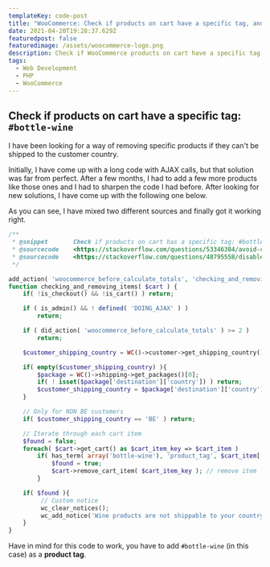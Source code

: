 ```yaml
---
templateKey: code-post
title: "WooCommerce: Check if products on cart have a specific tag, and remove them if they can't be shipped to the customer country"
date: 2021-04-20T19:28:37.629Z
featuredpost: false
featuredimage: /assets/woocommerce-logo.png
description: Check if WooCommerce products on cart have a specific tag, for example "Bottle-Wine", and remove them if they can't be shipped to the customer country.
tags:
  - Web Development
  - PHP
  - WooCommerce
---
```


## Check if products on cart have a specific tag: `#bottle-wine`

I have been looking for a way of removing specific products if they can't be shipped to the customer country.

Initially, I have come up with a long code with AJAX calls, but that solution was far from perfect. After a few months, I had to add a few more products like those ones and I had to sharpen the code I had before. After looking for new solutions, I have come up with the following one below.

As you can see, I have mixed two different sources and finally got it working right.

```php
/**
 * @snippet       Check if products on cart has a specific tag: #bottle-wine
 * @sourcecode    <https://stackoverflow.com/questions/53346384/avoid-checkout-for-specific-products-on-specific-country-in-woocommerce>
 * @sourcecode    <https://stackoverflow.com/questions/48795558/disable-shipping-for-specific-products-based-on-country-in-woocommerce>
 */

add_action( 'woocommerce_before_calculate_totals', 'checking_and_removing_items', 10, 1 );
function checking_and_removing_items( $cart ) {
    if( !is_checkout() && !is_cart() ) return;

    if ( is_admin() && ! defined( 'DOING_AJAX' ) )
        return;

    if ( did_action( 'woocommerce_before_calculate_totals' ) >= 2 )
        return;

    $customer_shipping_country = WC()->customer->get_shipping_country();

    if( empty($customer_shipping_country) ){
        $package = WC()->shipping->get_packages()[0];
        if( ! isset($package['destination']['country']) ) return;
        $customer_shipping_country = $package['destination']['country'];
    }

    // Only for NON BE customers
    if( $customer_shipping_country == 'BE' ) return;

    // Iterate through each cart item
    $found = false;
    foreach( $cart->get_cart() as $cart_item_key => $cart_item )
        if( has_term( array('bottle-wine'), 'product_tag', $cart_item['product_id'] ) ) {
            $found = true;
            $cart->remove_cart_item( $cart_item_key ); // remove item
        }

    if( $found ){
         // Custom notice
         wc_clear_notices();
         wc_add_notice('Wine products are not shippable to your country and have been removed', 'error');
    }
}
```

Have in mind for this code to work, you have to add `#bottle-wine` (in this case) as a **product tag**.
